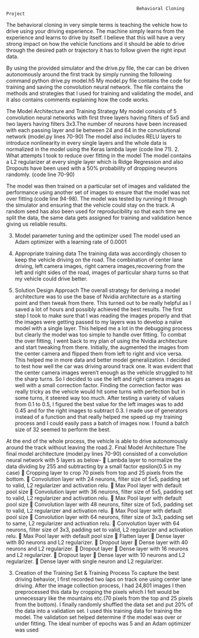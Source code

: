                                                      Behavioral Cloning Project
The behavioral cloning in very simple terms is teaching the vehicle how to drive 
using your driving experience. The machine simply learns from the experience and 
learns to drive by itself. I believe that this will have a very strong impact on how 
the vehicle functions and it should be able to drive through the desired path or 
trajectory it has to follow given the right input data.

By using the provided simulator and the drive.py file, the car can be 
driven autonomously around the first track by simply running the following 
command
python drive.py model.h5
My model.py file contains the code for training and saving the convolution neural 
network. The file contains the methods and strategies that I used for training and 
validating the model, and it also contains comments explaining how the code 
works.

The Model Architecture and Training Strategy
My model consists of 5 convolution neural networks with first three layers having 
filters of 5x5 and two layers having filters 3x3.The number of neurons have been 
increased with each passing layer and lie between 24 and 64 in the convolutional 
network (model.py lines 70-90) The model also includes RELU layers to introduce nonlinearity in every single 
layers and the whole data is normalized in the model using the Keras lambda layer 
(code line 71). 
2. What attempts I took to reduce over fitting in the model
The model contains a L2 regularizer at every single layer which is Ridge Regression 
and also Dropouts have been used with a 50% probability of dropping neurons 
randomly. (code line 70-90)

The model was then trained on a particular set of images and validated the 
performance using another set of images to ensure that the model was not over 
fitting (code line 94-98). The model was tested by running it through the 
simulator and ensuring that the vehicle could stay on the track. A random seed 
has also been used for reproducibility so that each time we split the data, the 
same data gets assigned for training and validation hence giving us reliable 
results.

3. Model parameter tuning and the optimizer used
The model used an Adam optimizer with a learning rate of 0.0001

93. Appropriate training data
The training data was accordingly chosen to keep the vehicle driving on the road. 
The combination of center lane driving, left camera images, right 
camera images,recovering from the left and right sides of the road, images of 
particular sharp turns so that my vehicle could drive better. 

1. Solution Design Approach
The overall strategy for deriving a model architecture was to use the base of
Nvidia architecture as a starting point and then tweak 
from there. This turned out to be really helpful as I saved a lot of hours and 
possibly achieved the best results.
The first step I took to make sure that I was reading the images properly and that 
the images were getting passed to my layers was to develop a naïve model with a 
single layer. This helped me a lot in the debugging process but clearly the model 
was too simple to handle over fitting.
To combat the over fitting, I went back to my plan of using the Nvidia architecture 
and start tweaking from there. Initially, the augmented the images from the 
center camera and flipped them from left to right and vice versa. This helped me 
in more data and better model generalization. I decided to test how well the car 
was driving around track one. 
It was evident that the center camera images weren’t enough as the vehicle 
struggled to hit the sharp turns. So I decided to use the left and right camera 
images as well with a small correction factor. Finding the correction factor was 
really tricky as the vehicle would hit some turns with perfection but in some 
turns, it steered way too much. After testing a variety of values from 0.1 to 0.5, I 
figured the best value for the left images was to add 0.45 and for the right images 
to subtract 0.3. I made use of generators instead of a function and that really 
helped me speed up my training process and I could easily pass a batch of images 
now. I found a batch size of 32 seemed to perform the best.

At the end of the whole process, the vehicle is able to drive autonomously around 
the track without leaving the road.2. Final Model Architecture
The final model architecture (model.py lines 70-90) consisted of a convolution 
neural network with 5 layers as below-
 Lambda layer to normalize the data dividing by 255 and subtracting by a 
small factor epsilon(0.5 in my case)
 Cropping layer to crop 70 pixels from top and 25 pixels from the bottom.
 Convolution layer with 24 neurons, filter size of 5x5, padding set to valid, L2 
regularizer and activation relu.
 Max Pool layer with default pool size
 Convolution layer with 36 neurons, filter size of 5x5, padding set to valid, L2 
regularizer and activation relu.
 Max Pool layer with default pool size
 Convolution layer with 48 neurons, filter size of 5x5, padding set to valid, L2 
regularizer and activation relu.
 Max Pool layer with default pool size
 Convolution layer with 64 neurons, filter size of 3x3, padding set to same, 
L2 regularizer and activation relu.
 Convolution layer with 64 neurons, filter size of 3x3, padding set to valid, L2 
regularizer and activation relu.
 Max Pool layer with default pool size
 Flatten layer
 Dense layer with 80 neurons and L2 regularizer.
 Dropout layer
 Dense layer with 40 neurons and L2 regularizer.
 Dropout layer
 Dense layer with 16 neurons and L2 regularizer.
 Dropout layer
 Dense layer with 10 neurons and L2 regularizer.
 Dense layer with single neuron and L2 regularizer.

3. Creation of the Training Set & Training Process
To capture the best driving behavior, I first recorded two laps on track one using 
center lane driving. 
After the image collection process, I had 24,801 images I then preprocessed this data by 
cropping the pixels which I felt would be unnecessary like the mountains etc.(70 
pixels from the top and 25 pixels from the bottom).
I finally randomly shuffled the data set and put 20% of the data into a validation 
set. 
I used this training data for training the model. The validation set helped 
determine if the model was over or under fitting. The ideal number of epochs was 
5 and an Adam optimizer was used
